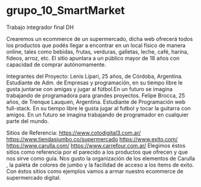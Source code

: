 # grupo_10_SmartMarket
Trabajo integrador final DH

Crearemos un ecommerce de un supermercado, dicha web ofrecerá todos los productos que podés llegar a encontrar en un local físico de manera online, tales como bebidas, frutas, verduras, galletas, leche, café, harina, fideos, arroz, etc. El sitio apuntara a un público mayor de 18 años con capacidad de comprar autónomamente.

Integrantes del Proyecto:
Lenis Lípari, 25 años, de Córdoba, Argentina. Estudiante de Adm. de Empresas y programación, en su tiempo libre le gusta juntarse con amigas y jugar al fútbol.En un futuro se imagina trabajando de programadora para grandes proyectos.
Felipe Brocca, 25 años, de Trenque Lauquen, Argentina. Estudiante de Programación web full-stack. En su tiempo libre le gusta jugar al futbol y tocar la guitarra con amigos. En un futuro se imagina trabajando de programador en cualquier parte del mundo.



Sitios de Referencia:
https://www.cotodigital3.com.ar/
https://www.tiendasjumbo.co/supermercado
https://www.exito.com/
https://www.carulla.com/
https://www.carrefour.com.ar/
Elegimos éstos sitios como referencia por el parecido a los productos que ofrecen y que nos sirve como guía. Nos gusto la organización de los elementos de Carulla , la paleta de colores de jumbo y la facilidad de acceso a los ítems de exito. Con éstos sitios como ejemplos vamos a armar nuestro ecommerce de supermercado digital.
